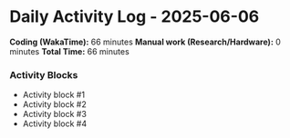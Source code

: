 # Daily Activity Log - 2025-06-06

**Coding (WakaTime):** 66 minutes
**Manual work (Research/Hardware):** 0 minutes
**Total Time:** 66 minutes

### Activity Blocks
- Activity block #1
- Activity block #2
- Activity block #3
- Activity block #4
